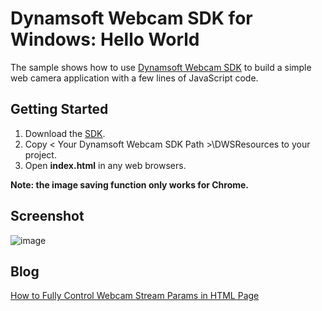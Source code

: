 # Dynamsoft Webcam SDK for Windows: Hello World

The sample shows how to use [Dynamsoft Webcam SDK][1] to build a simple web camera application with a few lines of JavaScript code.

## Getting Started
1. Download the [SDK][2].
2. Copy < Your Dynamsoft Webcam SDK Path >\DWSResources to your project.
3. Open **index.html** in any web browsers.

**Note: the image saving function only works for Chrome.**

## Screenshot
![image](http://www.codepool.biz/wp-content/uploads/2016/12/dws-hello-world.PNG)

## Blog
[How to Fully Control Webcam Stream Params in HTML Page][3]

[1]:http://www.dynamsoft.com/Products/dynamsoft-webcam-sdk.aspx
[2]:http://www.dynamsoft.com/downloads/dynamsoft-webcam-sdk-download.aspx
[3]:http://www.codepool.biz/javascript-html-webcam-stream-control.html
